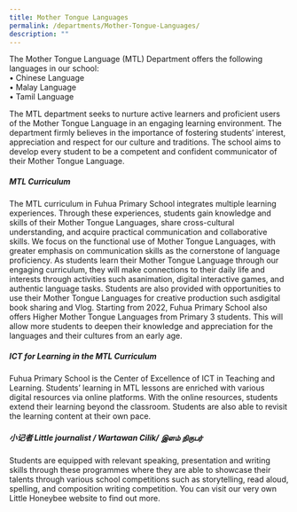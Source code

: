 ```yaml
---
title: Mother Tongue Languages
permalink: /departments/Mother-Tongue-Languages/
description: ""
---
```

The Mother Tongue Language (MTL) Department offers the following languages in our school:
<br>•	Chinese Language
<br>•	Malay Language
<br>•	Tamil Language

The MTL department seeks to nurture active learners and proficient users of the Mother Tongue Language in an engaging learning environment. The department firmly believes in the importance of fostering students’ interest, appreciation and respect for our culture and traditions. The school aims to develop every student to be a competent and confident communicator of their Mother Tongue Language.

##### **MTL Curriculum**
The MTL curriculum in Fuhua Primary School integrates multiple learning experiences. Through these experiences, students gain knowledge and skills of their Mother Tongue Languages, share cross-cultural understanding, and acquire practical communication and collaborative skills. 
We focus on the functional use of Mother Tongue Languages, with greater emphasis on communication skills as the cornerstone of language proficiency. As students learn their Mother Tongue Language through our engaging curriculum, they will make connections to their daily life and interests through activities such asanimation, digital interactive games, and authentic language tasks. Students are also provided with opportunities to use their Mother Tongue Languages for creative production such asdigital book sharing and  Vlog.
Starting from 2022, Fuhua Primary School also offers Higher Mother Tongue Languages from Primary 3 students. This will allow more students to deepen their knowledge and appreciation for the languages and their cultures from an early age.

  

##### **ICT for Learning in the MTL Curriculum**

Fuhua Primary School is the Center of Excellence of ICT in Teaching and Learning. Students’ learning in MTL lessons are enriched with various digital resources via online platforms. With the online resources, students extend their learning beyond the classroom. Students are also able to revisit the learning content at their own pace.

##### **小记者 Little journalist / Wartawan Cilik/ இளம் நிருபர்**
Students are equipped with relevant speaking, presentation and writing skills through these programmes where they are able to showcase their talents through various school competitions such as storytelling, read aloud, spelling, and composition writing competition.
You can visit our very own Little Honeybee website to find out more.


